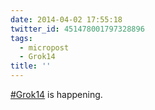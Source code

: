 ```yaml
---
date: 2014-04-02 17:55:18
twitter_id: 451478001797328896
tags:
  - micropost
  - Grok14
title: ''
---
```


[#Grok14](https://twitter.com/hashtag/Grok14) is happening.
